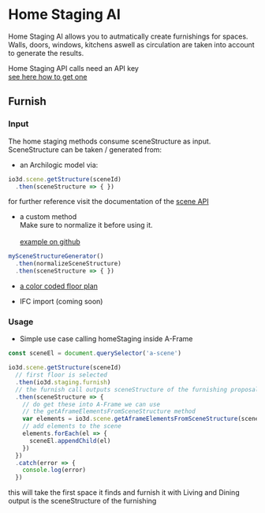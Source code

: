 # Home Staging AI

Home Staging AI allows you to autmatically create furnishings for spaces.<br>
Walls, doors, windows, kitchens aswell as circulation are taken into account to generate the results.

Home Staging API calls need an API key<br>
[see here how to get one](https://3d.io/docs/api/1/get-started-browser.html#using-publishable-api-keys)

## Furnish

### Input

The home staging methods consume sceneStructure as input.
SceneStructure can be taken / generated from:

* an Archilogic model
via:
```javascript
io3d.scene.getStructure(sceneId)
  .then(sceneStructure => { })
```
for further reference visit the documentation of the [scene API](scene.md)

* a custom method<br>
  Make sure to normalize it before using it.<br><br>
  [example on github](https://github.com/archilogic-com/3dio-js/tree/master/examples-browser/staging/stage-room-ar)
```javascript
mySceneStructureGenerator()
  .then(normalizeSceneStructure)
  .then(sceneStructure => { })
```

* [a color coded floor plan](convert-floor-plan-to-3d.html#recognize)

* IFC import (coming soon)

### Usage

* Simple use case calling homeStaging inside A-Frame

```javascript
const sceneEl = document.querySelector('a-scene')

io3d.scene.getStructure(sceneId)
  // first floor is selected 
  .then(io3d.staging.furnish)
  // the furnish call outputs sceneStructure of the furnishing proposal
  .then(sceneStructure => { 
    // do get these into A-Frame we can use 
    // the getAframeElementsFromSceneStructure method
    var elements = io3d.scene.getAframeElementsFromSceneStructure(sceneStructure)
    // add elements to the scene
    elements.forEach(el => {
      sceneEl.appendChild(el)
    })
  })
  .catch(error => {
    console.log(error)
  })
```
this will take the first space it finds
and furnish it with Living and Dining
output is the sceneStructure of the furnishing